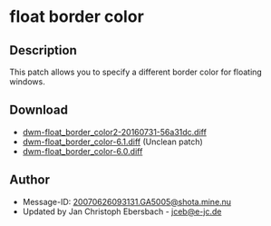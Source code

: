 # float border color

## Description
This patch allows you to specify a different border color for floating windows.

## Download
* [dwm-float_border_color2-20160731-56a31dc.diff](dwm-float_border_color2-20160731-56a31dc.diff)
* [dwm-float_border_color-6.1.diff](dwm-float_border_color-6.1.diff) (Unclean patch)
* [dwm-float_border_color-6.0.diff](dwm-float_border_color-6.0.diff)

## Author
* Message-ID: <20070626093131.GA5005@shota.mine.nu>
* Updated by Jan Christoph Ebersbach - <jceb@e-jc.de>
